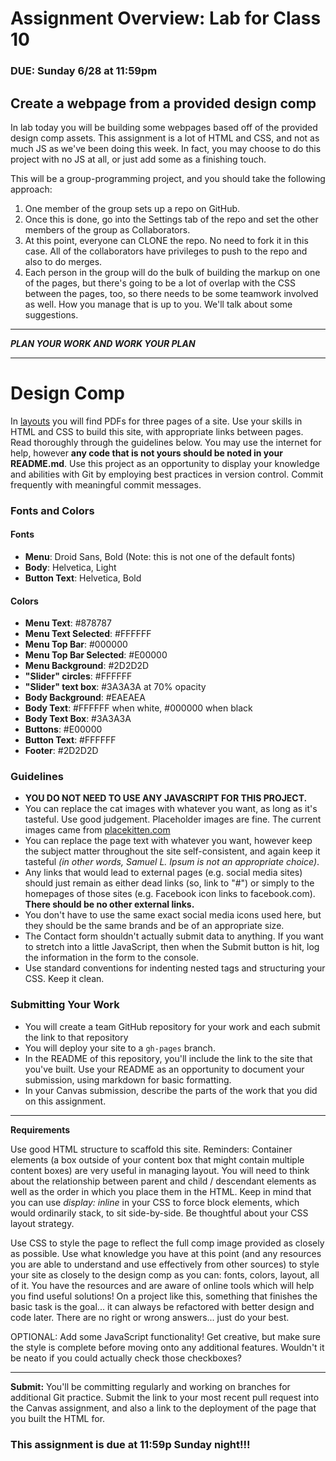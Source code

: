 # Assignment Overview: Lab for Class 10
### DUE: Sunday  6/28 at 11:59pm

## Create a webpage from a provided design comp

In lab today you will be building some webpages based off of the provided design comp assets. This assignment is a lot of HTML and CSS, and not as much JS as we've been doing this week. In fact, you may choose to do this project with no JS at all, or just add some as a finishing touch.

This will be a group-programming project, and you should take the following approach:

1. One member of the group sets up a repo on GitHub.
2. Once this is done, go into the Settings tab of the repo and set the other members of the group as Collaborators.
3. At this point, everyone can CLONE the repo. No need to fork it in this case. All of the collaborators have privileges to push to the repo and also to do merges.
4. Each person in the group will do the bulk of building the markup on one of the pages, but there's going to be a lot of overlap with the CSS between the pages, too, so there needs to be some teamwork involved as well. How you manage that is up to you. We'll talk about some suggestions.

---

***PLAN YOUR WORK AND WORK YOUR PLAN***

---

# Design Comp

In [layouts](./layouts) you will find PDFs for three pages of a site. Use your skills in HTML and CSS to build this site, with appropriate links between pages. Read thoroughly through the guidelines below. You may use the internet for help, however **any code that is not yours should be noted in your README.md**. Use this project as an opportunity to display your knowledge and abilities with Git by employing best practices in version control. Commit frequently with meaningful commit messages.

### Fonts and Colors

#### Fonts
- **Menu**: Droid Sans, Bold (Note: this is not one of the default fonts)
- **Body**: Helvetica, Light
- **Button Text**: Helvetica, Bold

#### Colors
- **Menu Text**: #878787
- **Menu Text Selected**: #FFFFFF
- **Menu Top Bar**: #000000
- **Menu Top Bar Selected**: #E00000
- **Menu Background**: #2D2D2D
- **"Slider" circles**: #FFFFFF
- **"Slider" text box**: #3A3A3A at 70% opacity
- **Body Background**: #EAEAEA
- **Body Text**: #FFFFFF when white, #000000 when black
- **Body Text Box**: #3A3A3A
- **Buttons**: #E00000
- **Button Text**: #FFFFFF
- **Footer**: #2D2D2D


### Guidelines

- **YOU DO NOT NEED TO USE ANY JAVASCRIPT FOR THIS PROJECT.**
- You can replace the cat images with whatever you want, as long as it's tasteful. Use good judgement. Placeholder images are fine. The current images came from [placekitten.com](http://www.placekitten.com)
- You can replace the page text with whatever you want, however keep the subject matter throughout the site self-consistent, and again keep it tasteful *(in other words, Samuel L. Ipsum is not an appropriate choice)*.
- Any links that would lead to external pages (e.g. social media sites) should just remain as either dead links (so, link to "#") or simply to the homepages of those sites (e.g. Facebook icon links to facebook.com). **There should be no other external links.**
- You don't have to use the same exact social media icons used here, but they should be the same brands and be of an appropriate size.
- The Contact form shouldn't actually submit data to anything. If you want to stretch into a little JavaScript, then when the Submit button is hit, log the information in the form to the console.
- Use standard conventions for indenting nested tags and structuring your CSS. Keep it clean.

### Submitting Your Work

- You will create a team GitHub repository for your work and each submit the link to that repository
- You will deploy your site to a `gh-pages` branch.
- In the README of this repository, you'll include the link to the site that you've built. Use your README as an opportunity to document your submission, using markdown for basic formatting.
- In your Canvas submission, describe the parts of the work that you did on this assignment.

---

**Requirements**

Use good HTML structure to scaffold this site. Reminders: Container elements (a box outside of your content box that might contain multiple content boxes) are very useful in managing layout. You will need to think about the relationship between parent and child / descendant elements as well as the order in which you place them in the HTML. Keep in mind that you can use *display: inline* in your CSS to force block elements, which would ordinarily stack, to sit side-by-side. Be thoughtful about your CSS layout strategy.

Use CSS to style the page to reflect the full comp image provided as closely as possible. Use what knowledge you have at this point (and any resources you are able to understand and use effectively from other sources) to style your site as closely to the design comp as you can: fonts, colors, layout, all of it. You have the resources and are aware of online tools which will help you find useful solutions! On a project like this, something that finishes the basic task is the goal... it can always be refactored with better design and code later. There are no right or wrong answers... just do your best.

OPTIONAL: Add some JavaScript functionality! Get creative, but make sure the style is complete before moving onto any additional features. Wouldn't it be neato if you could actually check those checkboxes?

---

**Submit:** You'll be committing regularly and working on branches for additional Git practice. Submit the link to your most recent pull request into the Canvas assignment, and also a link to the deployment of the page that you built the HTML for.

### This assignment is due at 11:59p Sunday night!!!
